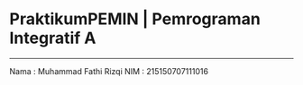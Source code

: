 # PraktikumPEMIN | Pemrograman Integratif A #
---
Nama : Muhammad Fathi Rizqi
NIM : 215150707111016
